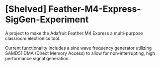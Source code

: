# [Shelved] Feather-M4-Express-SigGen-Experiment

A project to make the Adafruit Feather M4 Express a multi-purpose classroom electronics tool.

Current functionality includes a sine wave frequency generator utilizing SAMD51 DMA (Direct Memory Access) to allow for non-interrupting, high performance signal generation.
